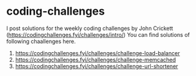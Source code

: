 # coding-challenges

I post solutions for the weekly coding challenges by John Crickett (https://codingchallenges.fyi/challenges/intro/)
You can find solutions of following chaallenges here.

1. https://codingchallenges.fyi/challenges/challenge-load-balancer
2. https://codingchallenges.fyi/challenges/challenge-memcached
3. https://codingchallenges.fyi/challenges/challenge-url-shortener
